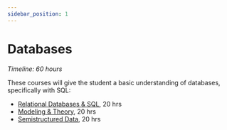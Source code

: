 ```yaml
---
sidebar_position: 1
---
```


# Databases
*Timeline: 60 hours*

These courses will give the student a basic understanding of databases, specifically with SQL:
- [Relational Databases & SQL](https://www.edx.org/learn/relational-databases/stanford-university-databases-relational-databases-and-sql), 20 hrs
- [Modeling & Theory](https://www.edx.org/learn/databases/stanford-university-databases-modeling-and-theory), 20 hrs
- [Semistructured Data](https://www.edx.org/learn/relational-databases/stanford-university-databases-semistructured-data), 20 hrs
